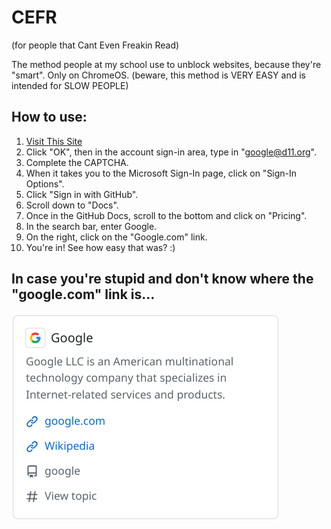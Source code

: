 
# CEFR
(for people that Cant Even Freakin Read)

The method people at my school use to unblock websites, because they're "smart". Only on ChromeOS. (beware, this method is VERY EASY and is intended for SLOW PEOPLE)




## How to use:

1. [Visit This Site](chrome://chrome-signin)
2. Click "OK", then in the account sign-in area, type in "google@d11.org".
3. Complete the CAPTCHA.
4. When it takes you to the Microsoft Sign-In page, click on "Sign-In Options".
5. Click "Sign in with GitHub".
6. Scroll down to "Docs".
7. Once in the GitHub Docs, scroll to the bottom and click on "Pricing".
8. In the search bar, enter Google.
9. On the right, click on the "Google.com" link.
10. You're in! See how easy that was? :)


## In case you're stupid and don't know where the "google.com" link is...




![if this doesnt load then get a braincell and figure it out](https://github.com/siliconworkshop/C.E.F.R/blob/505090828acba9c2f23fbf0e4d748e74182cc5e3/img.png)

